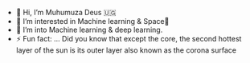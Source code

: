 - 👋 Hi, I’m Muhumuza Deus 🇺🇬
- 👀 I’m interested in Machine learning & Space🚀
- 🌱 I’m into  Machine learning & deep learning.
- ⚡ Fun fact: ... Did you know that except the core, the second hottest layer of the sun is its outer layer also known as the corona surface 
<!---
MDeus-ai/MDeus-ai is a ✨ special ✨ repository because its `README.md` (this file) appears on your GitHub profile.
You can click the Preview link to take a look at your changes.
--->
